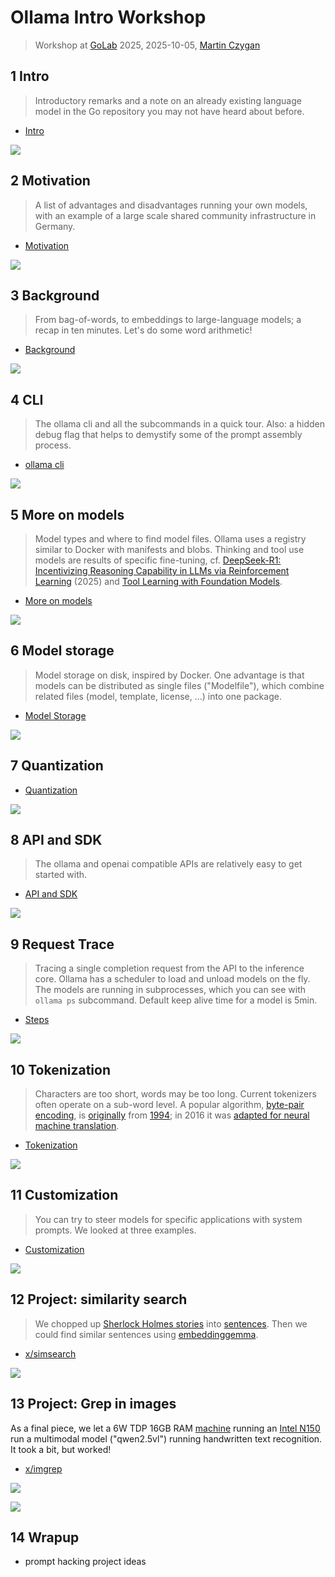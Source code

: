 # Ollama Intro Workshop

> Workshop at [GoLab](https://golab.io) 2025, 2025-10-05, [Martin
> Czygan](https://de.linkedin.com/in/martin-czygan-58348842)

## 1 Intro

> Introductory remarks and a note on an already existing language model in the Go
repository you may not have heard about before.

* [Intro](10-Intro.md)

[![](static/computer-recreations-markov-page-1-50.png)](https://go.dev/doc/codewalk/markov/)

## 2 Motivation

> A list of advantages and disadvantages running your own models, with an example
of a large scale shared community infrastructure in Germany.

* [Motivation](15-Motivation.md)

[![](static/2507.20526-model-vuln.png)](https://arxiv.org/pdf/2507.20526)

## 3 Background

> From bag-of-words, to embeddings to large-language models; a recap in ten
> minutes. Let's do some word arithmetic!

* [Background](20-Background.md)

![](static/artimethic_1.png)

## 4 CLI

> The ollama cli and all the subcommands in a quick tour. Also: a hidden debug
flag that helps to demystify some of the prompt assembly process.

* [ollama cli](25-CLI.md)

![](static/ollama-cli-debug_render_only.png)

## 5 More on models

> Model types and where to find model files. Ollama uses a registry similar to
Docker with manifests and blobs. Thinking and tool use models are results of
specific fine-tuning, cf. [DeepSeek-R1: Incentivizing Reasoning Capability in
LLMs via Reinforcement Learning](https://arxiv.org/pdf/2501.12948) (2025) and
[Tool Learning with Foundation
Models](https://dl.acm.org/doi/pdf/10.1145/3704435).

* [More on models](28-More-on-Models.md)

![](static/ollama-capabilities.png)

## 6 Model storage

> Model storage on disk, inspired by Docker. One advantage is that models can be
distributed as single files ("Modelfile"), which combine related files (model,
template, license, ...) into one package.

* [Model Storage](31-Model-Storage.md)

![](static/ollama-manifest.png)

## 7 Quantization

* [Quantization](29-Quantization.md)

![](static/bfloat16-wikipedia.png)

## 8 API and SDK

> The ollama and openai compatible APIs are relatively easy to get started with.

* [API and SDK](50-API.md)

![](static/ollama-api-example.png)

## 9 Request Trace

> Tracing a single completion request from the API to the inference core. Ollama
has a scheduler to load and unload models on the fly. The models are running in
subprocesses, which you can see with `ollama ps` subcommand. Default keep alive
time for a model is 5min.

* [Steps](61-Steps.md)

![](static/ollama-internals-compute.png)

## 10 Tokenization

> Characters are too short, words may be too long. Current tokenizers often operate on
a sub-word level. A popular algorithm, [byte-pair
encoding](https://en.wikipedia.org/wiki/Byte-pair_encoding), is
[originally](https://www.derczynski.com/papers/archive/BPE_Gage.pdf) from
[1994](http://web.archive.org/web/20031027234441/https://www.csse.monash.edu.au/cluster/RJK/Compress/problem.html);
in 2016 it was [adapted for neural machine
translation](https://aclanthology.org/P16-1162.pdf).

* [Tokenization](36-Tokenization.md)

![](static/bpe.png)

## 11 Customization

> You can try to steer models for specific applications with system prompts. We
looked at three examples.

* [Customization](47-Customization.md)

![](static/ollama-eliza.png)

## 12 Project: similarity search

> We chopped up [Sherlock Holmes stories](https://www.gutenberg.org/ebooks/1661) into
> [sentences](https://github.com/neurosnap/sentences). Then we could find
> similar sentences using
> [embeddinggemma](https://developers.googleblog.com/en/introducing-embeddinggemma/).

* [x/simsearch](x/simsearch/)


![](static/simsearch-embeddinggemma-holmes-crowd.png)

## 13 Project: Grep in images

As a final piece, we let a 6W TDP 16GB RAM
[machine](https://www.zimaspace.com/products/single-board2-server) running an
[Intel
N150](https://www.intel.de/content/www/de/de/products/sku/241636/intel-processor-n150-6m-cache-up-to-3-60-ghz/specifications.html)
run a multimodal model ("qwen2.5vl") running handwritten text recognition. It
took a bit, but worked!

* [x/imgrep](x/imgrep)

![](static/IMG_4680_s.jpg)

![](static/ollama-qwen2.5vl-handwritten-note-s.png)

## 14 Wrapup

* prompt hacking project ideas

